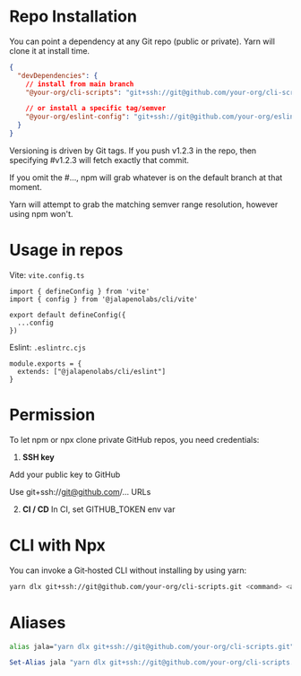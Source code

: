
# Repo Installation

You can point a dependency at any Git repo (public or private). Yarn will clone it at install time.

```json
{
  "devDependencies": {
    // install from main branch
    "@your-org/cli‑scripts": "git+ssh://git@github.com/your‑org/cli‑scripts.git",

    // or install a specific tag/semver
    "@your-org/eslint‑config": "git+ssh://git@github.com/your‑org/eslint‑config.git#v1.2.3"
  }
}
```

Versioning is driven by Git tags. If you push v1.2.3 in the repo, then specifying #v1.2.3 will fetch exactly that commit.

If you omit the #…, npm will grab whatever is on the default branch at that moment.

Yarn will attempt to grab the matching semver range resolution, however using npm won't.

# Usage in repos

Vite: `vite.config.ts`
```
import { defineConfig } from 'vite'
import { config } from '@jalapenolabs/cli/vite'

export default defineConfig({
  ...config
})
```

Eslint: `.eslintrc.cjs`
```
module.exports = {
  extends: ["@jalapenolabs/cli/eslint"]
}
```

# Permission

To let npm or npx clone private GitHub repos, you need credentials:

1. **SSH key**

Add your public key to GitHub

Use git+ssh://git@github.com/… URLs

2. **CI / CD**
In CI, set GITHUB_TOKEN env var

# CLI with Npx
You can invoke a Git‑hosted CLI without installing by using yarn:
```bash
yarn dlx git+ssh://git@github.com/your‑org/cli‑scripts.git <command> <args>
```

# Aliases

```bash
alias jala="yarn dlx git+ssh://git@github.com/your‑org/cli‑scripts.git"
```

```powershell
Set-Alias jala "yarn dlx git+ssh://git@github.com/your‑org/cli‑scripts.git"
```
